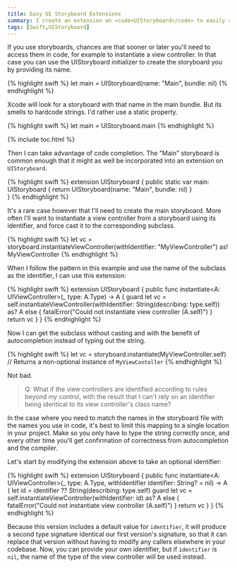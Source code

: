 ```yaml
---
title: Easy UI Storyboard Extensions
summary: I create an extension on <code>UIStoryboard</code> to easily access Main.storyboard and instantiate custom <code>UIViewController</code> subclasses by type without littering the codebase with hardcoded strings.
tags: [Swift,UIStoryboard]
---
```


If you use storyboards, chances are that sooner or later you'll need to access them in code, for example to instantiate a view controller. In that case you can use the UIStoryboard initializer to create the storyboard you by providing its name.

{% highlight swift %}
let main = UIStoryboard(name: "Main", bundle: nil)
{% endhighlight %}

Xcode will look for a storyboard with that name in the main bundle. But its smells to hardcode strings. I'd rather use a static property.

{% highlight swift %}
let main = UIStoryboard.main
{% endhighlight %}

{% include toc.html %}

Then I can take advantage of code completion. The "Main" storyboard is common enough that it might as well be incorporated into an extension on `UIStoryboard`.

{% highlight swift %}
extension UIStoryboard {
  public static var main: UIStoryboard {
    return UIStoryboard(name: "Main", bundle: nil)
  }  
}
{% endhighlight %}

It's a rare case however that I'll need to create the main storyboard. More often I'll want to instantiate a view controller from a storyboard using its identifier, and force cast it to the corresponding subclass.

{% highlight swift %}
let vc = storyboard.instantiateViewController(withIdentifier: "MyViewController") as! MyViewController
{% endhighlight %}

When I follow the pattern in this example and use the name of the subclass as the identifier, I can use this extension:


{% highlight swift %}
extension UIStoryboard {
  public func instantiate<A: UIViewController>(_ type: A.Type) -> A {
      guard let vc = self.instantiateViewController(withIdentifier: String(describing: type.self)) as? A else {
          fatalError("Could not instantiate view controller \(A.self)") }
      return vc
  }
}
{% endhighlight %}

Now I can get the subclass without casting and with the benefit of autocompletion instead of typing out the string.

{% highlight swift %}
let vc = storyboard.instantiate(MyViewController.self) // Returns a non-optional instance of `MyViewContoller`
{% endhighlight %}

Not bad.

> Q: What if the view controllers are identified according to rules beyond my control, with the result that I can't rely on an identifier being identical to its view controller's class name?

In the case where you need to match the names in the storyboard file with the names you use in code, it's best to limit this mapping to a single location in your project. Make so you only have to type the string correctly once, and every other time you'll get confirmation of correctness from autocompletion and the compiler.

Let's start by modifying the extension above to take an optional identifier:

{% highlight swift %}
extension UIStoryboard {
    public func instantiate<A: UIViewController>(_ type: A.Type, withIdentifier identifier: String? = nil) -> A {
        let id = identifier ?? String(describing: type.self)
        guard let vc = self.instantiateViewController(withIdentifier: id) as? A else {
            fatalError("Could not instantiate view controller \(A.self)") }
        return vc
    }
}
{% endhighlight %}

Because this version includes a default value for `identifier`, it will produce a second type signature identical our first version's signature, so that it can replace that version without having to modify any callers elsewhere in your codebase. Now, you can provide your own identifier, but if `identifier` is `nil`, the name of the type of the view controller will be used instead.
